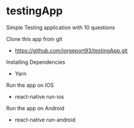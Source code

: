 # testingApp

Simple Testing application with 10 questions

Clone this app from git
- https://github.com/jorgeport93/testingApp.git

Installing Dependencies
- Yarn

Run the app on IOS
- react-native run-ios

Run the app on Android
- react-native run-android
